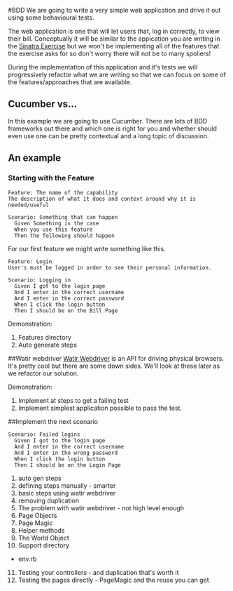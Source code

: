 #BDD
We are going to write a very simple web application and drive it out using some behavioural tests.

The web application is one that will let users that, log in correctly, to view their bill. Conceptually it will be similar to the appication you are writing in the [Sinatra Exercise](../../exercises/sinatra) but we won't be implementing all of the features that the exercise asks for so don't worry there will not be to many spoliers!

During the implementation of this application and it's tests we will progressively refactor what we are writing so that we can focus on some of the features/approaches that are available.

## Cucumber vs...
In this example we are going to use Cucumber. There are lots of BDD frameworks out there and which one is right for you and whether should even use one can be pretty contextual and a long topic of discussion.



## An example
### Starting with the Feature
```cucumber
Feature: The name of the capability
The description of what it does and context around why it is needed/useful

Scenario: Something that can happen
  Given Something is the case
  When you use this feature
  Then the following should happen
```
For our first feature we might write something like this.
```cucumber
Feature: Login
User's must be logged in order to see their personal information.

Scenario: Logging in
  Given I got to the login page
  And I enter in the correct username
  And I enter in the correct password
  When I click the login button
  Then I should be on the Bill Page
```
Demonstration:
1. Features directory
2. Auto generate steps

##Watir webdriver
[Watir Webdriver](https://github.com/watir/watir-webdriver) is an API for driving physical browsers. It's pretty cool but there are some down sides. We'll look at these later as we refactor our solution.

Demonstration:
1. Implement at steps to get a failing test
2. Implement simplest application possible to pass the test.

##Implement the next scenario
```cucumber
Scenario: Failed logins
  Given I got to the login page
  And I enter in the correct username
  And I enter in the wrong password
  When I click the login button
  Then I should be on the Login Page
```


1. auto gen steps
2. defining steps manually - smarter
3. basic steps using watir webdriver
4. removing duplication
5. The problem with watir webdriver - not high level enough
6. Page Objects
7. Page Magic
8. Helper methods
9. The World Object
10. Support directory
 - env.rb
11. Testing your controllers - and duplication that's worth it
12. Testing the pages directly - PageMagic and the reuse you can get



